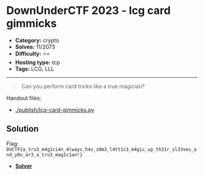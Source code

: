 # DownUnderCTF 2023 - lcg card gimmicks

- **Category:** crypto
- **Solves:** 11/2073
- **Difficulty:** ⭐️⭐️
- **Hosting type:** tcp
- **Tags:** LCG, LLL

---

> Can you perform card tricks like a true magician?


Handout files:

- [./publish/lcg-card-gimmicks.py](./publish/lcg-card-gimmicks.py)

## Solution

Flag: `DUCTF{a_tru3_m4g1ci4n_4lways_h4s_s0m3_l4tt1c3_m4gic_up_th31r_sl33ves_and_y0u_ar3_a_tru3_mag1c1an!}`


- [**Solver**](./solve/solv.sage)



